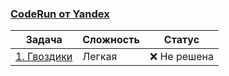 ### [CodeRun от Yandex](https://coderun.yandex.ru/)

| Задача                  | Сложность | Статус       |
| ----------------------- | --------- | ------------ |
| [1. Гвоздики](./Task1/) | Легкая    | ❌ Не решена |

